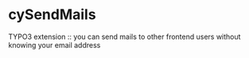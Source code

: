 # cySendMails
TYPO3 extension ::  you can send mails to other frontend users without knowing your email address
